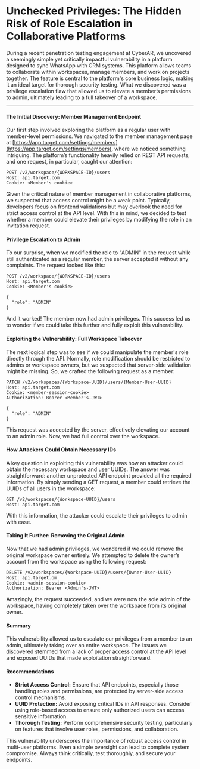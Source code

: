 # Unchecked Privileges: The Hidden Risk of Role Escalation in Collaborative Platforms

During a recent penetration testing engagement at CyberAR, we uncovered a seemingly simple yet critically impactful vulnerability in a platform designed to sync WhatsApp with CRM systems. This platform allows teams to collaborate within workspaces, manage members, and work on projects together. The feature is central to the platform's core business logic, making it an ideal target for thorough security testing. What we discovered was a privilege escalation flaw that allowed us to elevate a member’s permissions to admin, ultimately leading to a full takeover of a workspace.

***

#### **The Initial Discovery: Member Management Endpoint**

Our first step involved exploring the platform as a regular user with member-level permissions. We navigated to the member management page at [https://app.target.com/settings/members](https://app.target.com/settings/members), where we noticed something intriguing. The platform’s functionality heavily relied on REST API requests, and one request, in particular, caught our attention:

```http
POST /v2/workspace/{WORKSPACE-ID}/users
Host: api.target.com
Cookie: <Member's cookie>
```

Given the critical nature of member management in collaborative platforms, we suspected that access control might be a weak point. Typically, developers focus on frontend validations but may overlook the need for strict access control at the API level. With this in mind, we decided to test whether a member could elevate their privileges by modifying the role in an invitation request.

#### **Privilege Escalation to Admin**

To our surprise, when we modified the role to "ADMIN" in the request while still authenticated as a regular member, the server accepted it without any complaints. The request looked like this:

```http
POST /v2/workspace/{WORKSPACE-ID}/users
Host: api.target.com
Cookie: <Member's cookie>

{
  "role": "ADMIN"
}
```

And it worked! The member now had admin privileges. This success led us to wonder if we could take this further and fully exploit this vulnerability.

#### **Exploiting the Vulnerability: Full Workspace Takeover**

The next logical step was to see if we could manipulate the member's role directly through the API. Normally, role modification should be restricted to admins or workspace owners, but we suspected that server-side validation might be missing. So, we crafted the following request as a member:

```http
PATCH /v2/workspaces/{Workspace-UUID}/users/{Member-User-UUID}
Host: api.target.com
Cookie: <member-session-cookie>
Authorization: Bearer <Member's-JWT>

{
  "role": "ADMIN"
}
```

This request was accepted by the server, effectively elevating our account to an admin role. Now, we had full control over the workspace.

#### **How Attackers Could Obtain Necessary IDs**

A key question in exploiting this vulnerability was how an attacker could obtain the necessary workspace and user UUIDs. The answer was straightforward: another unprotected API endpoint provided all the required information. By simply sending a GET request, a member could retrieve the UUIDs of all users in the workspace:

```http
GET /v2/workspaces/{Workspace-UUID}/users
Host: api.target.com
```

With this information, the attacker could escalate their privileges to admin with ease.

#### **Taking It Further: Removing the Original Admin**

Now that we had admin privileges, we wondered if we could remove the original workspace owner entirely. We attempted to delete the owner’s account from the workspace using the following request:

```http
DELETE /v2/workspaces/{Workspace-UUID}/users/{Owner-User-UUID}
Host: api.target.om
Cookie: <admin-session-cookie>
Authorization: Bearer <Admin's-JWT>
```

Amazingly, the request succeeded, and we were now the sole admin of the workspace, having completely taken over the workspace from its original owner.

#### **Summary**

This vulnerability allowed us to escalate our privileges from a member to an admin, ultimately taking over an entire workspace. The issues we discovered stemmed from a lack of proper access control at the API level and exposed UUIDs that made exploitation straightforward.

#### **Recommendations**

* **Strict Access Control:** Ensure that API endpoints, especially those handling roles and permissions, are protected by server-side access control mechanisms.
* **UUID Protection:** Avoid exposing critical IDs in API responses. Consider using role-based access to ensure only authorized users can access sensitive information.
* **Thorough Testing:** Perform comprehensive security testing, particularly on features that involve user roles, permissions, and collaboration.

This vulnerability underscores the importance of robust access control in multi-user platforms. Even a simple oversight can lead to complete system compromise. Always think critically, test thoroughly, and secure your endpoints.

